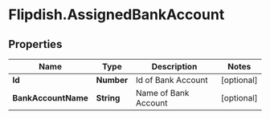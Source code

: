 # Flipdish.AssignedBankAccount

## Properties
Name | Type | Description | Notes
------------ | ------------- | ------------- | -------------
**Id** | **Number** | Id of Bank Account | [optional] 
**BankAccountName** | **String** | Name of Bank Account | [optional] 


